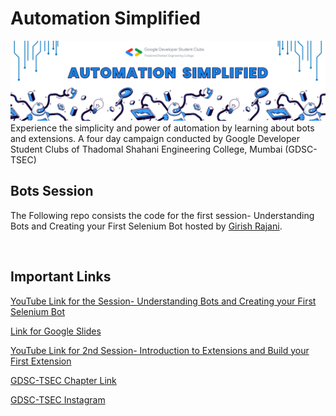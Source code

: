 # Automation Simplified

<img src='./README/poster.webp'>
Experience the simplicity and power of automation by learning about bots and extensions.
A four day campaign conducted by Google Developer Student Clubs of Thadomal Shahani Engineering College, Mumbai (GDSC-TSEC)


<br>

## Bots Session

The Following repo consists the code for the first session- Understanding Bots and Creating your First Selenium Bot hosted by [Girish Rajani](https://github.com/girishrajani).

<br>

## Important Links

[YouTube Link for the Session- Understanding Bots and Creating your First Selenium Bot](
https://www.youtube.com/watch?v=lKPXX6ENPmk)

[Link for Google Slides](https://docs.google.com/presentation/d/1bezS7FYR5uhgMWfbEKs37yCjEFCd83ctAioOHtP5Z6E/edit?usp=sharing)

[YouTube Link for 2nd Session- Introduction to Extensions and Build your First Extension](https://www.youtube.com/watch?v=lrhvkx4VTHE)

[GDSC-TSEC Chapter Link](https://gdsc.community.dev/thadomal-shahani-engineering-college-mumbai/)

[GDSC-TSEC Instagram](https://www.instagram.com/gdsctsec/)
